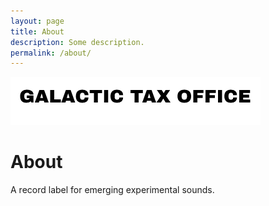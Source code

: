 ```yaml
---
layout: page
title: About
description: Some description.
permalink: /about/
---
```


<img class="img-rounded" src="/assets/img/GTO.png" alt="GALACTIC TAX OFFICE">

# About

A record label for emerging experimental sounds.
